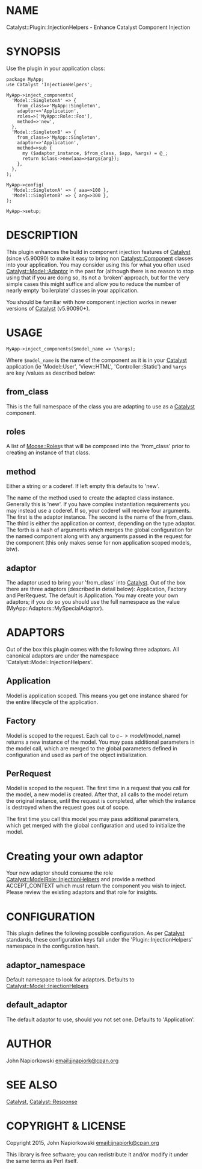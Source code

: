 # NAME

Catalyst::Plugin::InjectionHelpers - Enhance Catalyst Component Injection

# SYNOPSIS

Use the plugin in your application class:

    package MyApp;
    use Catalyst 'InjectionHelpers';

    MyApp->inject_components(
      'Model::SingletonA' => {
        from_class=>'MyApp::Singleton', 
        adaptor=>'Application', 
        roles=>['MyApp::Role::Foo'],
        method=>'new',
      },
      'Model::SingletonB' => {
        from_class=>'MyApp::Singleton', 
        adaptor=>'Application', 
        method=>sub {
          my ($adaptor_instance, $from_class, $app, %args) = @_;
          return $class->new(aaa=>$args{arg});
        },
      },
    );

    MyApp->config(
      'Model::SingletonA' => { aaa=>100 },
      'Model::SingletonB' => { arg=>300 },
    );

    MyApp->setup;

# DESCRIPTION

This plugin enhances the build in component injection features of [Catalyst](https://metacpan.org/pod/Catalyst)
(since v5.90090) to make it easy to bring non [Catalyst::Component](https://metacpan.org/pod/Catalyst::Component) classes
into your application.  You may consider using this for what you often used
[Catalyst::Model::Adaptor](https://metacpan.org/pod/Catalyst::Model::Adaptor) in the past for (although there is no reason to
stop using that if you are doing so, its not a 'broken' approach, but for the
very simple cases this might suffice and allow you to reduce the number of nearly
empty 'boilerplate' classes in your application.

You should be familiar with how component injection works in newer versions of
[Catalyst](https://metacpan.org/pod/Catalyst) (v5.90090+).

# USAGE

    MyApp->inject_components($model_name => \%args);

Where `$model_name` is the name of the component as it is in your [Catalyst](https://metacpan.org/pod/Catalyst)
application (ie 'Model::User', 'View::HTML', 'Controller::Static') and `%args`
are key /values as described below:

## from\_class

This is the full namespace of the class you are adapting to use as a [Catalyst](https://metacpan.org/pod/Catalyst)
component.

## roles

A list of [Moose::Roles](https://metacpan.org/pod/Moose::Roles)s that will be composed into the 'from\_class' prior
to creating an instance of that class.

## method

Either a string or a coderef. If left empty this defaults to 'new'.

The name of the method used to create the adapted class instance.  Generally this
is 'new'.  If you have complex instantiation requirements you may instead use
a coderef. If so, your coderef will receive four arguments.   The first is the
adaptor instance.  The second is the name of the from\_class.  The third is either
the application or context, depending on the type adaptor.  The forth is a hash
of arguments which merges the global configuration for the named component along
with any arguments passed in the request for the component (this only makes
sense for non application scoped models, btw).

## adaptor

The adaptor used to bring your 'from\_class' into [Catalyst](https://metacpan.org/pod/Catalyst).  Out of the box
there are three adaptors (described in detail below): Application, Factory and
PerRequest.  The default is Application.  You may create your own adaptors; if
you do so you should use the full namespace as the value (MyApp::Adaptors::MySpecialAdaptor).

# ADAPTORS

Out of the box this plugin comes with the following three adaptors. All canonical
adaptors are under the namespace 'Catalyst::Model::InjectionHelpers'.

## Application

Model is application scoped.  This means you get one instance shared for the entire
lifecycle of the application.

## Factory

Model is scoped to the request. Each call to $c->model($model\_name) returns a new
instance of the model.  You may pass additional parameters in the model call,
which are merged to the global parameters defined in configuration and used as
part of the object initialization.

## PerRequest

Model is scoped to the request. The first time in a request that you call for the
model, a new model is created.  After that, all calls to the model return the original
instance, until the request is completed, after which the instance is destroyed when
the request goes out of scope.

The first time you call this model you may pass additional parameters, which get
merged with the global configuration and used to initialize the model.

# Creating your own adaptor

Your new adaptor should consume the role [Catalyst::ModelRole::InjectionHelpers](https://metacpan.org/pod/Catalyst::ModelRole::InjectionHelpers)
and provide a method ACCEPT\_CONTEXT which must return the component you wish to
inject.  Please review the existing adaptors and that role for insights.

# CONFIGURATION

This plugin defines the following possible configuration.  As per [Catalyst](https://metacpan.org/pod/Catalyst)
standards, these configuration keys fall under the 'Plugin::InjectionHelpers'
namespace in the configuration hash.

## adaptor\_namespace

Default namespace to look for adaptors.  Defaults to [Catalyst::Model::InjectionHelpers](https://metacpan.org/pod/Catalyst::Model::InjectionHelpers)

## default\_adaptor

The default adaptor to use, should you not set one.  Defaults to 'Application'.

# AUTHOR

John Napiorkowski [email:jjnapiork@cpan.org](email:jjnapiork@cpan.org)

# SEE ALSO

[Catalyst](https://metacpan.org/pod/Catalyst), [Catalyst::Response](https://metacpan.org/pod/Catalyst::Response)

# COPYRIGHT & LICENSE

Copyright 2015, John Napiorkowski [email:jjnapiork@cpan.org](email:jjnapiork@cpan.org)

This library is free software; you can redistribute it and/or modify it under
the same terms as Perl itself.
